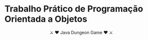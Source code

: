 # Trabalho Prático de Programação Orientada a Objetos
<center>
⚔️ ♥️ Java Dungeon Game ♥️ ⚔️
<center>